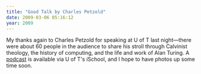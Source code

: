 ```yaml
---
title: "Good Talk by Charles Petzold"
date: 2009-03-06 05:16:12
year: 2009
---
```

My thanks again to Charles Petzold for speaking at U of T last night—there were about 60 people in the audience to share his stroll through Calvinist theology, the history of computing, and the life and work of Alan Turing.  A <a href="http://podcasts.ischool.utoronto.ca/?p=97">podcast</a> is available via U of T's iSchool, and I hope to have photos up some time soon.
